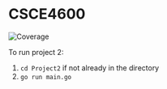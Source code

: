 # CSCE4600
![Coverage](https://img.shields.io/badge/Coverage-74.1%25-brightgreen)

To run project 2:
1. `cd Project2` if not already in the directory
2. `go run main.go`